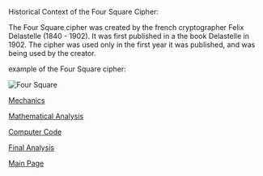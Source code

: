 Historical Context of the Four Square Cipher:

The Four Square cipher was created by the french cryptographer Felix Delastelle (1840 - 1902). It was first published in a the book Delastelle in 1902. The cipher was used only in the first year it was published, and was being used by the creator.


example of the Four Square cipher:

![Four Square](https://crypto.interactive-maths.com/uploads/1/1/3/4/11345755/1662315_orig.jpg)


[Mechanics](Mechanics.md)

[Mathematical Analysis](mathAnalysis.md)

[Computer Code](compCode.md)

[Final Analysis](https://github.com/PearlJain12/Cypher/blob/main/Final-Analysis.md)

[Main Page](README.md)

